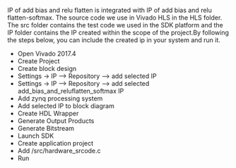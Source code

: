 IP of add bias and relu flatten is integrated with IP of add bias and relu flatten-softmax. The source code we use in Vivado HLS in the HLS folder. The src folder contains the test code we used in the SDK platform and the IP folder contains the IP created within the scope of the project.By following the steps below, you can include the created ip in your system and run it.

- Open Vivado 2017.4
- Create Project
- Create block design
- Settings -> IP --> Repository --> add selected IP
- Settings -> IP --> Repository --> add selected add_bias_and_reluflatten_softmax IP
- Add zynq processing system
- Add selected IP to block diagram
- Create HDL Wrapper
- Generate Output Products
- Generate Bitstream
- Launch SDK
- Create application project
- Add /src/hardware_srcode.c
- Run